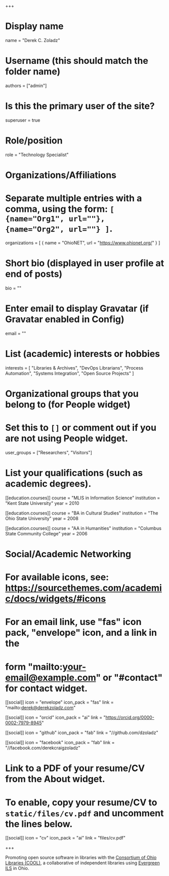 +++
# Display name
name = "Derek C. Zoladz"

# Username (this should match the folder name)
authors = ["admin"]

# Is this the primary user of the site?
superuser = true

# Role/position
role = "Technology Specialist"

# Organizations/Affiliations
#   Separate multiple entries with a comma, using the form: `[ {name="Org1", url=""}, {name="Org2", url=""} ]`.
organizations = [ { name = "OhioNET", url = "https://www.ohionet.org/" } ]

# Short bio (displayed in user profile at end of posts)
bio = ""

# Enter email to display Gravatar (if Gravatar enabled in Config)
email = ""

# List (academic) interests or hobbies
interests = [
  "Libraries & Archives",
  "DevOps Librarians",
  "Process Automation",
  "Systems Integration",
  "Open Source Projects"
]

# Organizational groups that you belong to (for People widget)
#   Set this to `[]` or comment out if you are not using People widget.
user_groups = ["Researchers", "Visitors"]

# List your qualifications (such as academic degrees).
[[education.courses]]
  course = "MLIS in Information Science"
  institution = "Kent State University"
  year = 2010

[[education.courses]]
  course = "BA in Cultural Studies"
  institution = "The Ohio State University"
  year = 2008

[[education.courses]]
  course = "AA in Humanities"
  institution = "Columbus State Community College"
  year = 2006

# Social/Academic Networking
# For available icons, see: https://sourcethemes.com/academic/docs/widgets/#icons
#   For an email link, use "fas" icon pack, "envelope" icon, and a link in the
#   form "mailto:your-email@example.com" or "#contact" for contact widget.

[[social]]
  icon = "envelope"
  icon_pack = "fas"
  link = "mailto:derek@derekzoladz.com"

[[social]]
  icon = "orcid"
  icon_pack = "ai"
  link = "https://orcid.org/0000-0002-7979-8945"

[[social]]
  icon = "github"
  icon_pack = "fab"
  link = "//github.com/dzoladz"

[[social]]
  icon = "facebook"
  icon_pack = "fab"
  link = "//facebook.com/derekcraigzoladz"

# Link to a PDF of your resume/CV from the About widget.
# To enable, copy your resume/CV to `static/files/cv.pdf` and uncomment the lines below.
[[social]]
  icon = "cv"
  icon_pack = "ai"
  link = "files/cv.pdf"

+++

Promoting open source software in libraries with the [Consortium of Ohio Libraries (COOL)](http://info.cool-cat.org/), a collaborative of independent libraries using [Evergreen ILS](https://evergreen-ils.org/) in Ohio.
